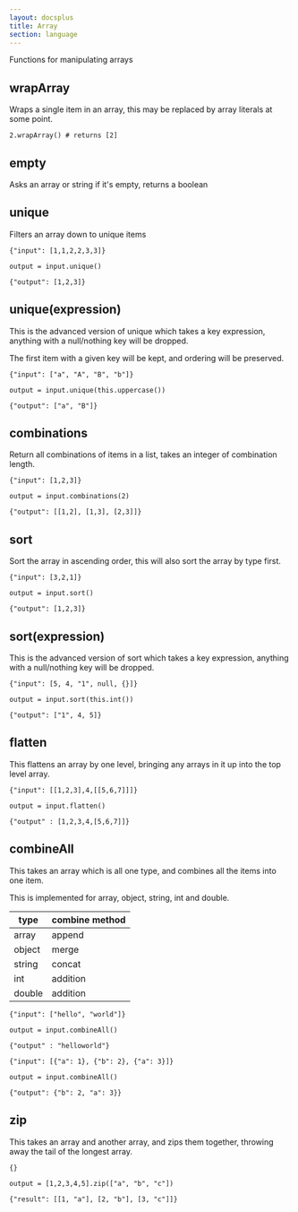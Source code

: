 ```yaml
---
layout: docsplus
title: Array
section: language
---
```


Functions for manipulating arrays

## wrapArray

Wraps a single item in an array, this may be replaced by array literals at some point.

```
2.wrapArray() # returns [2]
```

## empty

Asks an array or string if it's empty, returns a boolean

## unique

Filters an array down to unique items


```
{"input": [1,1,2,2,3,3]}

output = input.unique()

{"output": [1,2,3]}

```

## unique(expression)

This is the advanced version of unique which takes a key expression, anything with a null/nothing key will be dropped.

The first item with a given key will be kept, and ordering will be preserved.

```
{"input": ["a", "A", "B", "b"]}

output = input.unique(this.uppercase())

{"output": ["a", "B"]}
```

## combinations

Return all combinations of items in a list, takes an integer of combination length.

```
{"input": [1,2,3]}

output = input.combinations(2)

{"output": [[1,2], [1,3], [2,3]]}
```

## sort

Sort the array in ascending order, this will also sort the array by type first.

```
{"input": [3,2,1]}

output = input.sort()

{"output": [1,2,3]}
```

## sort(expression)

This is the advanced version of sort which takes a key expression, anything with a null/nothing key will be dropped.

```
{"input": [5, 4, "1", null, {}]}

output = input.sort(this.int())

{"output": ["1", 4, 5]}
```

## flatten

This flattens an array by one level, bringing any arrays in it up into the top level array.

```
{"input": [[1,2,3],4,[[5,6,7]]]}

output = input.flatten()

{"output" : [1,2,3,4,[5,6,7]]}
```

## combineAll

This takes an array which is all one type, and combines all the items into one item.

This is implemented for array, object, string, int and double.

| type | combine method |
|---|---|
| array | append |
| object | merge |
| string | concat |
| int | addition |
| double | addition |

```
{"input": ["hello", "world"]}

output = input.combineAll()

{"output" : "helloworld"}
```

```
{"input": [{"a": 1}, {"b": 2}, {"a": 3}]}

output = input.combineAll()

{"output": {"b": 2, "a": 3}}
```

## zip

This takes an array and another array, and zips them together, throwing away the tail of the longest array.

```
{}

output = [1,2,3,4,5].zip(["a", "b", "c"])

{"result": [[1, "a"], [2, "b"], [3, "c"]]}
```
